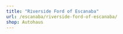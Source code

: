 ```yaml
---
title: "Riverside Ford of Escanaba"
url: /escanaba/riverside-ford-of-escanaba/
shop: Autohaus
---
```

